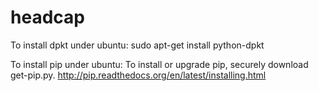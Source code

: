 # headcap

To install dpkt under ubuntu:
sudo apt-get install python-dpkt

To install pip under ubuntu:
To install or upgrade pip, securely download get-pip.py.
http://pip.readthedocs.org/en/latest/installing.html
